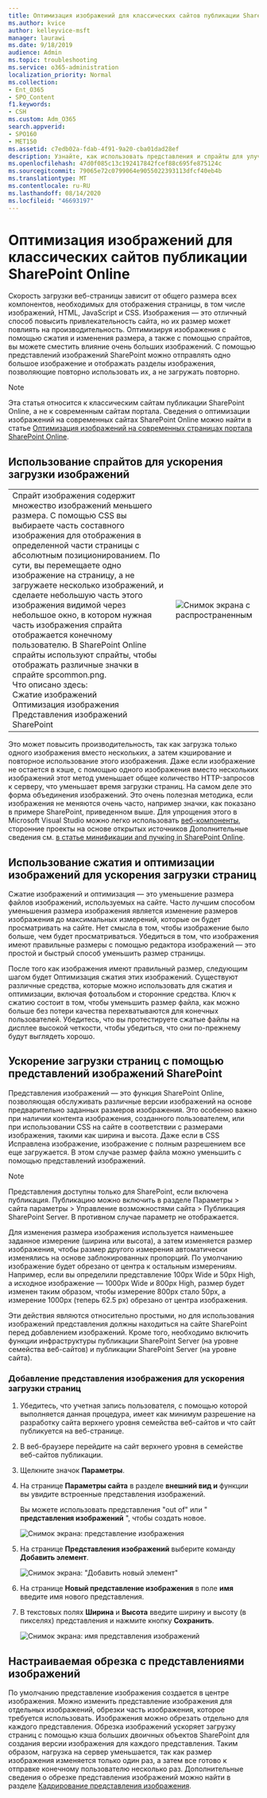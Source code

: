 ```yaml
---
title: Оптимизация изображений для классических сайтов публикации SharePoint Online
ms.author: kvice
author: kelleyvice-msft
manager: laurawi
ms.date: 9/18/2019
audience: Admin
ms.topic: troubleshooting
ms.service: o365-administration
localization_priority: Normal
ms.collection:
- Ent_O365
- SPO_Content
f1.keywords:
- CSH
ms.custom: Adm_O365
search.appverid:
- SPO160
- MET150
ms.assetid: c7edb02a-fdab-4f91-9a20-cba01dad28ef
description: Узнайте, как использовать представления и спрайты для улучшения производительности изображений на классических сайтах публикации SharePoint Online.
ms.openlocfilehash: 47d0f085c13c192417842fcef88c695fe875124c
ms.sourcegitcommit: 79065e72c0799064e9055022393113dfcf40eb4b
ms.translationtype: MT
ms.contentlocale: ru-RU
ms.lasthandoff: 08/14/2020
ms.locfileid: "46693197"
---
```

# <a name="image-optimization-for-sharepoint-online-classic-publishing-sites"></a>Оптимизация изображений для классических сайтов публикации SharePoint Online

Скорость загрузки веб-страницы зависит от общего размера всех компонентов, необходимых для отображения страницы, в том числе изображений, HTML, JavaScript и CSS. Изображения — это отличный способ повысить привлекательность сайта, но их размер может повлиять на производительность. Оптимизируя изображения с помощью сжатия и изменения размера, а также с помощью спрайтов, вы можете сместить влияние очень больших изображений. С помощью представлений изображений SharePoint можно отправлять одно большое изображение и отображать разделы изображения, позволяющие повторно использовать их, а не загружать повторно.

>[!NOTE]
>Эта статья относится к классическим сайтам публикации SharePoint Online, а не к современным сайтам портала. Сведения о оптимизации изображений на современных сайтах SharePoint Online можно найти в статье [Оптимизация изображений на современных страницах портала SharePoint Online](modern-image-optimization.md).
  
## <a name="using-sprites-to-speed-up-image-loading"></a>Использование спрайтов для ускорения загрузки изображений

|||
|:-----|:-----|
| Спрайт изображения содержит множество изображений меньшего размера. С помощью CSS вы выбираете часть составного изображения для отображения в определенной части страницы с абсолютным позиционированием. По сути, вы перемещаете одно изображение на страницу, а не загружаете несколько изображений, и сделаете небольшую часть этого изображения видимой через небольшое окно, в котором нужная часть изображения спрайта отображается конечному пользователю. В SharePoint Online спрайты используют спрайты, чтобы отображать различные значки в спрайте spcommon.png.  <br/>  Что описано здесь:  <br/>  Сжатие изображений  <br/>  Оптимизация изображения  <br/>  Представления изображений SharePoint  <br/> |![Снимок экрана с распространенным](../media/cc5cdee1-8e54-4537-9a8a-8854f4ee849f.png)|
   
Это может повысить производительность, так как загрузка только одного изображения вместо нескольких, а затем кэширование и повторное использование этого изображения. Даже если изображение не остается в кэше, с помощью одного изображения вместо нескольких изображений этот метод уменьшает общее количество HTTP-запросов к серверу, что уменьшает время загрузки страниц. На самом деле это форма объединения изображений. Это очень полезная методика, если изображения не меняются очень часто, например значки, как показано в примере SharePoint, приведенном выше. Для упрощения этого в Microsoft Visual Studio можно легко использовать [веб-компоненты](https://vswebessentials.com/), сторонние проекты на основе открытых источников Дополнительные сведения см. [в статье минификации and пучкing in SharePoint Online](https://go.microsoft.com/fwlink/?LinkId=708698).
  
## <a name="using-image-compression-and-optimization-to-speed-up-page-loading"></a>Использование сжатия и оптимизации изображений для ускорения загрузки страниц

Сжатие изображений и оптимизация — это уменьшение размера файлов изображений, используемых на сайте. Часто лучшим способом уменьшения размера изображения является изменение размеров изображения до максимальных измерений, которые он будет просматривать на сайте. Нет смысла в том, чтобы изображение было больше, чем будет просматриваться. Убедиться в том, что изображения имеют правильные размеры с помощью редактора изображений — это простой и быстрый способ уменьшить размер страницы.
  
После того как изображения имеют правильный размер, следующим шагом будет Оптимизация сжатия этих изображений. Существуют различные средства, которые можно использовать для сжатия и оптимизации, включая фотоальбом и сторонние средства. Ключ к сжатию состоит в том, чтобы уменьшить размер файла, как можно больше без потери качества перехватываются для конечных пользователей. Убедитесь, что вы протестируете сжатые файлы на дисплее высокой четкости, чтобы убедиться, что они по-прежнему будут выглядеть хорошо.
  
## <a name="speed-up-page-downloads-by-using-sharepoint-image-renditions"></a>Ускорение загрузки страниц с помощью представлений изображений SharePoint

Представления изображений — это функция SharePoint Online, позволяющая обслуживать различные версии изображений на основе предварительно заданных размеров изображения. Это особенно важно при наличии контента изображения, созданного пользователем, или при использовании CSS на сайте в соответствии с размерами изображения, такими как ширина и высота. Даже если в CSS Исправлена изображение, изображение с полным разрешением все еще загружается. В этом случае размер файла можно уменьшить с помощью представлений изображений.
  
> [!NOTE]
> Представления доступны только для SharePoint, если включена публикация. Публикацию можно включить в разделе Параметры \> сайта параметры \> Управление возможностями сайта \> Публикация SharePoint Server. В противном случае параметр не отображается.
  
Для изменения размера изображения используется наименьшее заданное измерение (ширина или высота), а затем изменяется размер изображения, чтобы размер другого измерения автоматически изменялись на основе заблокированных пропорций. По умолчанию изображение будет обрезано от центра к остальным измерениям. Например, если вы определили представление 100px Wide и 50px High, а исходное изображение — 1000px Wide и 800px High, размер будет изменен таким образом, чтобы измерение 800px стало 50px, а измерение 1000px (теперь 62.5 px) обрезано от центра изображения.
  
Эти действия являются относительно простыми, но для использования изображений представления должны находиться на сайте SharePoint перед добавлением изображений. Кроме того, необходимо включить функции инфраструктуры публикации SharePoint Server (на уровне семейства веб-сайтов) и публикации SharePoint Server (на уровне сайта).
  
### <a name="add-an-image-rendition-to-speed-up-page-loading"></a>Добавление представления изображения для ускорения загрузки страниц
  
1. Убедитесь, что учетная запись пользователя, с помощью которой выполняется данная процедура, имеет как минимум разрешение на разработку сайта верхнего уровня семейства веб-сайтов и что сайт публикуется на веб-странице.

2. В веб-браузере перейдите на сайт верхнего уровня в семействе веб-сайтов публикации.

3. Щелкните значок **Параметры**.

4. На странице **Параметры сайта** в разделе **внешний вид и** функции вы увидите встроенные представления изображений.

    Вы можете использовать представления "out of" или " **представления изображений** ", чтобы создать новое.

    ![Снимок экрана: представление изображения](../media/eaae0d53-657d-47ef-b687-65c5167eae4d.PNG)
  
5. На странице **Представления изображений** выберите команду **Добавить элемент**.

    ![Снимок экрана: "Добавить новый элемент"](../media/8cede22e-52bf-4d9d-99cb-162f2f6ce92b.PNG)
  
6. На странице **Новый представление изображения** в поле **имя** введите имя нового представления.

7. В текстовых полях **Ширина** и **Высота** введите ширину и высоту (в пикселях) представления и нажмите кнопку **Сохранить**.

    ![Снимок экрана: имя представления изображений](../media/5a6119ed-c163-40df-a4db-ec629d15607d.PNG)
  
## <a name="custom-cropping-with-image-renditions"></a>Настраиваемая обрезка с представлениями изображений

По умолчанию представление изображения создается в центре изображения. Можно изменить представление изображения для отдельных изображений, обрезки часть изображения, которое требуется использовать. Изображения можно обрезать отдельно для каждого представления. Обрезка изображений ускоряет загрузку страниц с помощью кэша больших двоичных объектов SharePoint для создания версии изображения для каждого представления. Таким образом, нагрузка на сервер уменьшается, так как размер изображения изменяется только один раз, а затем все готово к отправке конечному пользователю несколько раз. Дополнительные сведения о обрезке представления изображений можно найти в разделе [Кадрирование представления изображения](https://go.microsoft.com/fwlink/p/?LinkId=525626).
  

